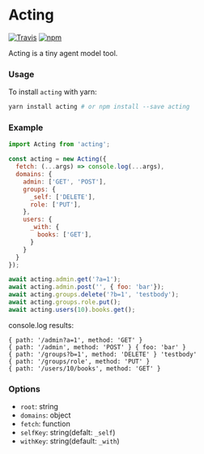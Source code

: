 # Acting

[![Travis](https://img.shields.io/travis/unadlib/acting.svg)](https://travis-ci.org/unadlib/acting)
[![npm](https://img.shields.io/npm/v/acting.svg)](https://www.npmjs.com/package/acting)

Acting is a tiny agent model tool.

### Usage

To install `acting` with yarn:
```bash
yarn install acting # or npm install --save acting
```

### Example

```js
import Acting from 'acting';

const acting = new Acting({
  fetch: (...args) => console.log(...args),
  domains: {
    admin: ['GET', 'POST'],
    groups: {
      _self: ['DELETE'],
      role: ['PUT'],
    },
    users: {
      _with: {
        books: ['GET'],
      }
    }
  }
});

await acting.admin.get('?a=1');
await acting.admin.post('', { foo: 'bar'});
await acting.groups.delete('?b=1', 'testbody');
await acting.groups.role.put();
await acting.users(10).books.get();
```

console.log results:
```
{ path: '/admin?a=1', method: 'GET' }
{ path: '/admin', method: 'POST' } { foo: 'bar' }
{ path: '/groups?b=1', method: 'DELETE' } 'testbody'
{ path: '/groups/role', method: 'PUT' }
{ path: '/users/10/books', method: 'GET' }
```

### Options

- `root`: string
- `domains`: object
- `fetch`: function
- `selfKey`: string(defalt: `_self`)
- `withKey`: string(default: `_with`)




